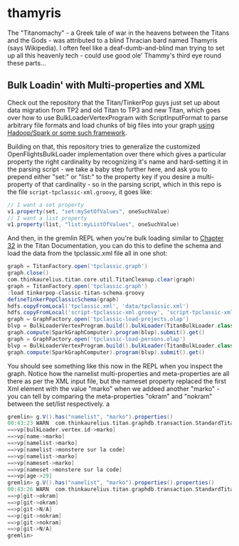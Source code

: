# thamyris
The "Titanomachy" - a Greek tale of war in the heavens between the Titans and the Gods - was attributed to a blind Thracian bard named Thamyris (says Wikipedia). I often feel like a deaf-dumb-and-blind man trying to set up all this heavenly tech - could use good ole' Thammy's third eye round these parts...

## Bulk Loadin' with Multi-properties and XML

Check out the repository that the Titan/TinkerPop guys just set up about data migration from TP2 and old Titan to TP3 and new Titan, which goes over how to use BulkLoaderVertexProgram with ScriptInputFormat to parse arbitrary file formats and load chunks of big files into your graph [using Hadoop/Spark or some such framework](https://github.com/dkuppitz/openflights "Openflights").

Building on that, this repository tries to generalize the customized OpenFlightsBulkLoader implementation over there which gives a particular property the right cardinality by recognizing it's name and hard-setting it in the parsing script - we take a baby step further here, and ask you to prepend either "set:" or "list:" to the property key if you desire a multi-property of that cardinality - so in the parsing script, which in this repo is the file `script-tpclassic-xml.groovy`, it goes like:

```groovy
// I want a set property
v1.property(set, "set:mySetOfValues", oneSuchValue)
// I want a list property
v1.property(list, "list:myListOfValues", oneSuchValue)
```
And then, in the gremlin REPL when you're bulk loading similar to [Chapter 32](http://s3.thinkaurelius.com/docs/titan/1.0.0/titan-hadoop-tp3.html "Titan Docs") in the Titan Documentation, you can do this to define the schema and load the data from the tpclassic.xml file all in one shot:

```groovy
graph = TitanFactory.open('tpclassic.graph')
graph.close()
com.thinkaurelius.titan.core.util.TitanCleanup.clear(graph)
graph = TitanFactory.open('tpclassic.graph')
:load tinkerpop-classic-titan-schema.groovy
defineTinkerPopClassicSchema(graph)
hdfs.copyFromLocal('tpclassic.xml', 'data/tpclassic.xml')
hdfs.copyFromLocal('script-tpclassic-xml.groovy', 'script-tpclassic-xml.groovy')
graph = GraphFactory.open('tpclassic-load-projects.olap')
blvp = BulkLoaderVertexProgram.build().bulkLoader(TitanBulkLoader.class).intermediateBatchSize(2).writeGraph('tpclassic.graph').create(graph)
graph.compute(SparkGraphComputer).program(blvp).submit().get()
graph = GraphFactory.open('tpclassic-load-persons.olap')
blvp = BulkLoaderVertexProgram.build().bulkLoader(TitanBulkLoader.class).intermediateBatchSize(2).writeGraph('tpclassic.graph').create(graph)
graph.compute(SparkGraphComputer).program(blvp).submit().get()
```

You should see something like this now in the REPL when you inspect the graph. Notice how the namelist multi-properties and meta-properties are all there as per the XML input file, but the nameset property replaced the first <name> Xml element with the value "marko" when we addeed another "marko" - you can tell by comparing the meta-properties "okram" and "nokram" between the set/list respectively.
a
```groovy
gremlin> g.V().has("namelist", "marko").properties()
00:43:23 WARN  com.thinkaurelius.titan.graphdb.transaction.StandardTitanTx  - Query requires iterating over all vertices [(namelist = marko)]. For better performance, use indexes
==>vp[bulkLoader.vertex.id->marko]
==>vp[name->marko]
==>vp[namelist->marko]
==>vp[namelist->monstere sur la code]
==>vp[namelist->marko]
==>vp[nameset->marko]
==>vp[nameset->monstere sur la code]
==>vp[age->29]
gremlin> g.V().has("namelist", "marko").properties().properties()
00:43:26 WARN  com.thinkaurelius.titan.graphdb.transaction.StandardTitanTx  - Query requires iterating over all vertices [(namelist = marko)]. For better performance, use indexes
==>p[git->okram]
==>p[git->okram]
==>p[git->N/A]
==>p[git->nokram]
==>p[git->nokram]
==>p[git->N/A]
gremlin> 
```
